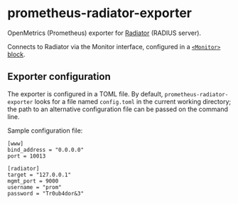 # prometheus-radiator-exporter

OpenMetrics (Prometheus) exporter for [Radiator](https://radiatorsoftware.com/products/radiator/) (RADIUS server).

Connects to Radiator via the Monitor interface, configured in a
[`<Monitor>` block](https://files.radiatorsoftware.com/radiator/ref/Monitor.html).

## Exporter configuration

The exporter is configured in a TOML file. By default, `prometheus-radiator-exporter` looks for a
file named `config.toml` in the current working directory; the path to an alternative configuration
file can be passed on the command line.

Sample configuration file:

```
[www]
bind_address = "0.0.0.0"
port = 10013

[radiator]
target = "127.0.0.1"
mgmt_port = 9000
username = "prom"
password = "Tr0ub4dor&3"
```
